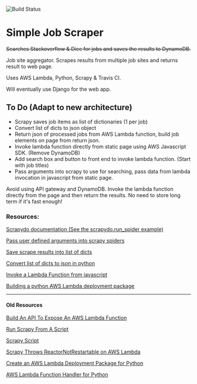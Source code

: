 ![Build Status](https://travis-ci.org/wlabatey/job_scraper.svg?branch=master)

# Simple Job Scraper

~~Searches Stackoverflow & Dice for jobs and saves the results to DynamoDB.~~

Job site aggregator. Scrapes results from multiple job sites and returns result to web page.

Uses AWS Lambda, Python, Scrapy & Travis CI.

Will eventually use Django for the web app. 

## To Do (Adapt to new architecture)

- Scrapy saves job items as list of dictionaries (1 per job)
- Convert list of dicts to json object
- Return json of processed jobs from AWS Lambda function, build job elements on page from return json.
- Invoke lambda function directly from static page using AWS Javascript SDK. (Remove DynamoDB)
- Add search box and button to front end to invoke lambda function. (Start with job titles)
- Pass arguments into scrapy to use for searching, pass data from lambda invocation in javascript from static page.

Avoid using API gateway and DynamoDB. Invoke the lambda function directly from the page and then return the results. No need to store long term if it's fast enough!

### Resources:

[Scrapydo documentation (See the scrapydo.run_spider example)](https://github.com/rmax/scrapydo)

[Pass user defined arguments into scrapy spiders](https://stackoverflow.com/questions/15611605/how-to-pass-a-user-defined-argument-in-scrapy-spider)

[Save scrape results into list of dicts](https://stackoverflow.com/a/23574703/8300614)

[Convert list of dicts to json in python](https://stackoverflow.com/questions/21525328/python-converting-a-list-of-dictionaries-to-json)

[Invoke a Lambda Function from javascript](https://docs.aws.amazon.com/sdk-for-javascript/v2/developer-guide/browser-invoke-lambda-function-example.html)

[Building a python AWS Lambda deployment package](https://medium.com/the-python-backend/hassle-free-python-lambda-deployment-tutorial-script-9c65bcf47e26)

-----

#### Old Resources

[Build An API To Expose An AWS Lambda Function](https://docs.aws.amazon.com/apigateway/latest/developerguide/getting-started.html)

[Run Scrapy From A Script](https://doc.scrapy.org/en/latest/topics/practices.html)

[Scrapy Script](https://github.com/jschnurr/scrapyscript)

[Scrapy Throws ReactorNotRestartable on AWS Lambda](https://stackoverflow.com/questions/42388541/scrapy-throws-error-reactornotrestartable-when-runnning-on-aws-lambda)

[Create an AWS Lambda Deployment Package for Python](https://docs.aws.amazon.com/lambda/latest/dg/with-s3-example-deployment-pkg.html#Python)

[AWS Lambda Function Handler for Python](https://docs.aws.amazon.com/lambda/latest/dg/python-programming-model-handler-types.html)
